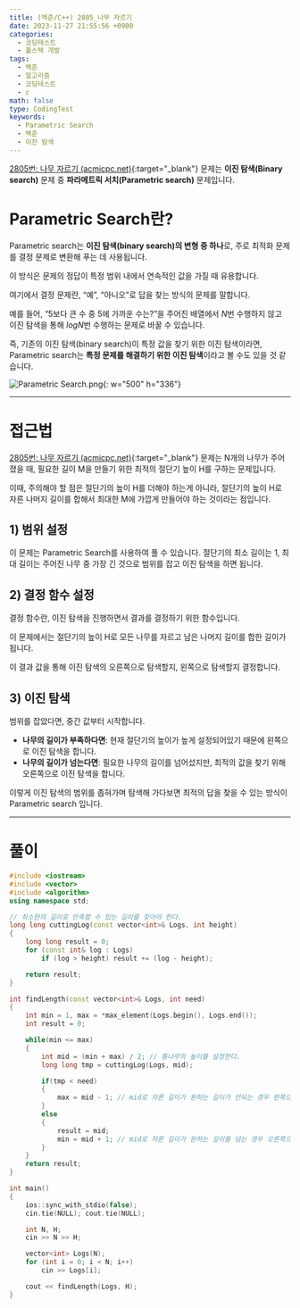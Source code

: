 ```yaml
---
title: (백준/C++) 2805_나무 자르기
date: 2023-11-27 21:55:56 +0900
categories:
  - 코딩테스트
  - 풀스택 개발
tags:
  - 백준
  - 알고리즘
  - 코딩테스트
  - c
math: false
type: CodingTest
keywords:
  - Parametric Search
  - 백준
  - 이진 탐색
---
```


[2805번: 나무 자르기 (acmicpc.net)](https://www.acmicpc.net/problem/2805){:target="_blank"} 문제는 <span class="keyword">**이진 탐색(Binary search)**</span> 문제 중 <span class="important">**파라메트릭 서치(Parametric search)**</span> 문제입니다.

# Parametric Search란?

<span class="keyword">Parametric search</span>는 **이진 탐색(binary search)의 변형 중 하나**로, 주로 최적화 문제를 결정 문제로 변환해 푸는 데 사용됩니다.

이 방식은 문제의 정답이 특정 범위 내에서 연속적인 값을 가질 때 유용합니다.

여기에서 결정 문제란, “예”, “아니오”로 답을 찾는 방식의 문제를 말합니다.

예를 들어, “5보다 큰 수 중 5에 가까운 수는?”을 주어진 배열에서 $N$번 수행하지 않고 이진 탐색을 통해 $logN$번 수행하는 문제로 바꿀 수 있습니다.

즉, 기존의 이진 탐색(binary search)이 특정 값을 찾기 위한 이진 탐색이라면, Parametric search는 **특정 문제를 해결하기 위한 이진 탐색**이라고 볼 수도 있을 것 같습니다.

![Parametric Search.png](https://i.postimg.cc/Jh9sCJPZ/Parametric-Search.png){: w="500" h="336"}

---

# 접근법

[2805번: 나무 자르기 (acmicpc.net)](https://www.acmicpc.net/problem/2805){:target="_blank"} 문제는 N개의 나무가 주어졌을 때, 필요한 길이 M을 만들기 위한 최적의 절단기 높이 H를 구하는 문제입니다.

이때, 주의해야 할 점은 절단기의 높이 H를 더해야 하는게 아니라, 절단기의 높이 H로 자른 나머지 길이를 합해서 최대한 M에 가깝게 만들어야 하는 것이라는 점입니다.

## 1) 범위 설정

이 문제는 Parametric Search를 사용하여 풀 수 있습니다. 절단기의 최소 길이는 1, 최대 길이는 주어진 나무 중 가장 긴 것으로 범위를 잡고 이진 탐색을 하면 됩니다.

## 2) 결정 함수 설정

결정 함수란, 이진 탐색을 진행하면서 결과를 결정하기 위한 함수입니다.

이 문제에서는 절단기의 높이 H로 모든 나무를 자르고 남은 나머지 길이를 합한 길이가 됩니다.

이 결과 값을 통해 이진 탐색의 오른쪽으로 탐색할지, 왼쪽으로 탐색할지 결정합니다.

## 3) 이진 탐색

범위를 잡았다면, 중간 값부터 시작합니다.

- **나무의 길이가 부족하다면**: 현재 절단기의 높이가 높게 설정되어있기 때문에 왼쪽으로 이진 탐색을 합니다.
- **나무의 길이가 넘는다면**: 필요한 나무의 길이를 넘어섰지만, 최적의 값을 찾기 위해 오른쪽으로 이진 탐색을 합니다.

이렇게 이진 탐색의 범위를 좁혀가며 탐색해 가다보면 최적의 답을 찾을 수 있는 방식이 Parametric search 입니다.

---

# 풀이

```cpp
#include <iostream>
#include <vector>
#include <algorithm>
using namespace std;

// 최소한의 길이로 만족할 수 있는 길이를 찾아야 한다.
long long cuttingLog(const vector<int>& Logs, int height)
{
	long long result = 0;
	for (const int& log : Logs)
		if (log > height) result += (log - height);

	return result;
}

int findLength(const vector<int>& Logs, int need)
{
	int min = 1, max = *max_element(Logs.begin(), Logs.end());
	int result = 0;

	while(min <= max)
	{
		int mid = (min + max) / 2; // 통나무의 높이를 설정한다.
		long long tmp = cuttingLog(Logs, mid);

		if(tmp < need)
		{
			max = mid - 1; // mid로 자른 길이가 원하는 길이가 안되는 경우 왼쪽으로 이진 탐색을 한다.
		}
		else
		{
			result = mid;
			min = mid + 1; // mid로 자른 길이가 원하는 길이를 넘는 경우 오른쪽으로 이진 탐색을 한다.
		}
	}
	return result;
}

int main()
{
	ios::sync_with_stdio(false);
	cin.tie(NULL); cout.tie(NULL);

	int N, H;
	cin >> N >> H;

	vector<int> Logs(N);
	for (int i = 0; i < N; i++)
		cin >> Logs[i];

	cout << findLength(Logs, H);
}
```